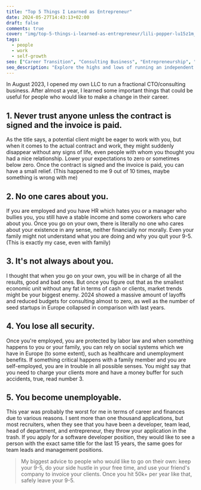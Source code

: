```yaml
---
title: "Top 5 Things I Learned as Entrepreneur"
date: 2024-05-27T14:43:13+02:00
draft: false
comments: true
cover: "img/top-5-things-i-learned-as-entrepreneur/lili-popper-lu15z1m_KfM-unsplash.webp"
tags:
  - people
  - work
  - self-growth
seo: ["Career Transition", "Consulting Business", "Entrepreneurship", "Financial Security", "Market Trends", "Managing Clients", "Career Advice", "Self-Employment", "Contract Work", "Startups"]
seo_description: "Explore the highs and lows of running an independent consulting business with our blog. Get firsthand insights about entrepreneurship, managing clients, market trends, and financial security. Learn from our experiences so you can navigate your career transition with confidence."
---
```


In August 2023, I opened my own LLC to run a fractional CTO/consulting business. After almost a year, I learned some important things that could be useful for people who would like to make a change in their career.

## 1. Never trust anyone unless the contract is signed and the invoice is paid.

As the title says, a potential client might be eager to work with you, but when it comes to the actual contract and work, they might suddenly disappear without any signs of life, even people with whom you thought you had a nice relationship. Lower your expectations to zero or sometimes below zero. Once the contract is signed and the invoice is paid, you can have a small relief. (This happened to me 9 out of 10 times, maybe something is wrong with me)

## 2. No one cares about you.

If you are employed and you have HR which hates you or a manager who bullies you, you still have a stable income and some coworkers who care about you. Once you go on your own, there is literally no one who cares about your existence in any sense, neither financially nor morally. Even your family might not understand what you are doing and why you quit your 9-5. (This is exactly my case, even with family)

## 3. It's not always about you.

I thought that when you go on your own, you will be in charge of all the results, good and bad ones. But once you figure out that as the smallest economic unit without any fat in terms of cash or clients, market trends might be your biggest enemy. 2024 showed a massive amount of layoffs and reduced budgets for consulting almost to zero, as well as the number of seed startups in Europe collapsed in comparison with last years.

## 4. You lose all security.

Once you're employed, you are protected by labor law and when something happens to you or your family, you can rely on social systems which we have in Europe (to some extent), such as healthcare and unemployment benefits. If something critical happens with a family member and you are self-employed, you are in trouble in all possible senses. You might say that you need to charge your clients more and have a money buffer for such accidents, true, read number 3.

## 5. You become unemployable.

This year was probably the worst for me in terms of career and finances due to various reasons. I sent more than one thousand applications, but most recruiters, when they see that you have been a developer, team lead, head of department, and entrepreneur, they throw your application in the trash. If you apply for a software developer position, they would like to see a person with the exact same title for the last 15 years, the same goes for team leads and management positions.

> My biggest advice to people who would like to go on their own: keep your 9-5, do your side hustle in your free time, and use your friend's company to invoice your clients. Once you hit 50k+ per year like that, safely leave your 9-5.
